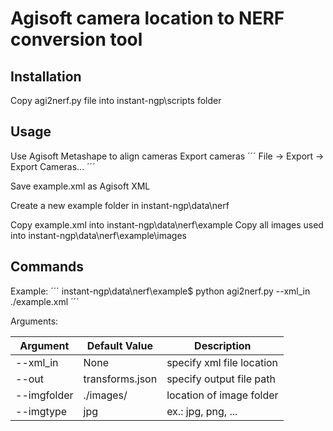 # Agisoft camera location to NERF conversion tool

## Installation
Copy agi2nerf.py file into instant-ngp\scripts folder

## Usage
Use Agisoft Metashape to align cameras
Export cameras
´´´
File -> Export -> Export Cameras...
´´´

Save example.xml as Agisoft XML

Create a new example folder in instant-ngp\data\nerf

Copy example.xml into instant-ngp\data\nerf\example
Copy all images used into instant-ngp\data\nerf\example\images

## Commands
Example:
´´´
instant-ngp\data\nerf\example$ python agi2nerf.py --xml_in ./example.xml
´´´

Arguments:

| Argument    | Default Value   | Description               |
|-------------|-----------------|---------------------------|
| --xml_in    | None            | specify xml file location |
| --out       | transforms.json | specify output file path  |
| --imgfolder | ./images/       | location of image folder  |
| --imgtype   | jpg             | ex.: jpg, png, ...        |